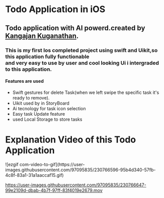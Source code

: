 <h1>Todo Application in iOS</h1>

<h2>Todo application with AI powerd.created by <a href="https://github.com/Kangajan18?tab=achievements">Kangajan Kuganathan</a>.</h2>

<h3>This is my first Ios completed project using swift and Uikit,so this application fully functionable</br> and very easy to use by user and cool looking Ui i intergraded to this application.


<h4>Features are used</h4> 

<ul>
  <li>Swift gestures for delete Task(when we left swipe the specific task it's ready to remove).</li>
  <li>Uikit used by in StoryBoard</li>
  <li>Ai tecnology for task icon selection</li>
  <li>Easy task Update feature</li>
  <li>used Local Storage to store tasks</li>
</ul>
 
  
<h1>Explanation Video of this Todo Application</h1>
![ezgif com-video-to-gif](https://user-images.githubusercontent.com/97095835/230766596-95b4d340-57fb-4c8f-83a1-31a1aaccaf15.gif)


https://user-images.githubusercontent.com/97095835/230766647-99e2109d-dbab-4b7f-97ff-83f4019e2679.mov

